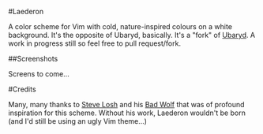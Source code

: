 #Laederon

A color scheme for Vim with cold, nature-inspired colours on a white background. It's the opposite of Ubaryd, basically.
It's a "fork" of [Ubaryd](http://github.com/Donearm/Ubaryd). A work in progress still so feel free to pull request/fork.

##Screenshots

Screens to come...

#Credits

Many, many thanks to [Steve Losh](http://stevelosh.com) and his [Bad Wolf](https://github.com/sjl/badwolf/tree/)
that was of profound inspiration for this scheme. Without his work, Laederon wouldn't be born (and I'd still be 
using an ugly Vim theme...)
